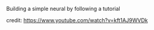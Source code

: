 Building a simple neural by following a tutorial 

credit:
https://www.youtube.com/watch?v=kft1AJ9WVDk
